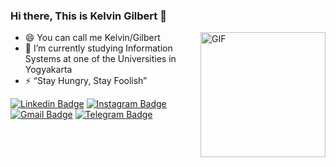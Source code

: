 ### Hi there, This is Kelvin Gilbert 👋
<img align="right" height="200" alt="GIF" src="https://i.imgur.com/8MupZHY.gif" />


- 😄 You can call me Kelvin/Gilbert 
- 🌱 I’m currently studying Information Systems at one of the Universities in Yogyakarta
- ⚡ “Stay Hungry, Stay Foolish”

[![Linkedin Badge](https://img.shields.io/badge/-kelvingt-blue?style=flat&logo=Linkedin&logoColor=white&link=https://www.linkedin.com/in/kelvin-gt-1098871a1/)](https://www.linkedin.com/in/kelvin-gt-1098871a1/)
[![Instagram Badge](https://img.shields.io/badge/-@kelvin.773-purple?style=flat&logo=instagram&logoColor=white&link=https://instagram.com/kelvin.773/)](https://instagram.com/kelvin.773)
[![Gmail Badge](https://img.shields.io/badge/-kelvingt-c14438?style=flat&logo=Gmail&logoColor=white&link=mailto:kelvingtsantos@gmail.com)](mailto:kelvingtsantos@gmail.com)
[![Telegram Badge](https://img.shields.io/badge/-kelvingt-blue?style=flat&logo=Telegram&logoColor=white&link=https://t.me/kelvingt773/)](https://t.me/kelvingt773)
